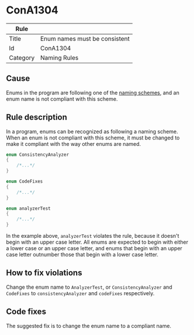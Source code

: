 # ConA1304

Rule | &nbsp;
------------ | -------------
Title | Enum names must be consistent
Id | ConA1304
Category | Naming Rules

## Cause

Enums in the program are following one of the [naming schemes](NamingSchemes.md), and an enum name is not compliant with this scheme.  

## Rule description

In a program, enums can be recognized as following a naming scheme. When an enum is not compliant with this scheme, it must be changed to make it compliant with the way other enums are named.
 
````csharp
enum ConsistencyAnalyzer
{
    /*...*/
}

enum CodeFixes
{
    /*...*/
}

enum analyzerTest
{
    /*...*/
}
````

In the example above, `analyzerTest` violates the rule, because it doesn't begin with an upper case letter. All enums are expected to begin with either a lower case or an upper case letter, and enums that begin with an upper case letter outnumber those that begin with a lower case letter.

## How to fix violations

Change the enum name to `AnalyzerTest`, or `ConsistencyAnalyzer` and `CodeFixes` to `consistencyAnalyzer` and `codeFixes` respectively. 

## Code fixes

The suggested fix is to change the enum name to a compliant name.
